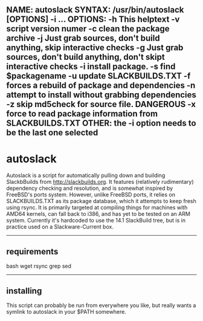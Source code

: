  NAME:
        autoslack
 SYNTAX:
        /usr/bin/autoslack [OPTIONS] -i <packagename> ...
 OPTIONS:
        -h                      This helptext
        -v                      script version numer
        -c                      clean the package archive
        -j                      Just grab sources, don't build anything,
                                skip interactive checks
        -g                      Just grab sources, don't build anything,
                                don't skipt interactive checks
        -i <packagename>        install package. 
        -s <packagename>        find $packagename
        -u                      update SLACKBUILDS.TXT
        -f                      forces a rebuild of package and dependencies
        -n                      attempt to install without grabbing dependencies
        -z                      skip md5check for source file. DANGEROUS
        -x                      force to read package information from
                                SLACKBUILDS.TXT
 OTHER:
                                the -i option needs to be the last one selected
---------------------------


# autoslack
Autoslack is a script for automatically pulling down and building SlackbBuilds from http://slackbuilds.org.
It features (relatively rudimentary) dependency checking and resolution, and is somewhat inspired by FreeBSD's ports 
system. However, unlike FreeBSD ports, it relies on SLACKBUILDS.TXT as its package database, which it attempts to 
keep fresh using rsync. 
It is primarily targeted at compiling things for machines with AMD64 kernels, can fall back to i386, and has yet to 
be tested on an ARM system. 
Currently it's hardcoded to use the 14.1 SlackBuild tree, but is in practice used on a Slackware-Current box. 

--------------
requirements
--------------

bash
wget
rsync
grep 
sed

--------------
installing
--------------
This script can probably be run from everywhere you like, but really wants a symlink to autoslack 
in your $PATH somewhere. 

